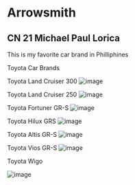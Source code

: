 # Arrowsmith

## CN 21 **Michael** **Paul** **Lorica**

This is my favorite car brand in Philliphines

Toyota Car Brands

Toyota Land Cruiser 300
![image](https://github.com/user-attachments/assets/56decd83-0ffc-4b33-b6d7-63345e2ffcdd)

Toyota Land Cruiser 250
![image](https://github.com/user-attachments/assets/841fc0a9-f24b-4e8e-ac26-13f7519cf697)

Toyota Fortuner GR-S
![image](https://github.com/user-attachments/assets/17eace01-4a00-4433-978b-54c930092e28)

Toyota Hilux GRS
![image](https://github.com/user-attachments/assets/d6ad9639-b2be-4d43-a92d-e21874a8ab75)

Toyota Altis GR-S
![image](https://github.com/user-attachments/assets/c1315469-bb13-43b7-bd8d-0d88fd4c3f5f)

Toyota Vios GR-S
![image](https://github.com/user-attachments/assets/86c2ded5-1988-4e1f-b97e-7906db398455)

Toyota Wigo

![image](https://github.com/user-attachments/assets/35d22d12-d6d7-4660-8380-5895b3292565)
